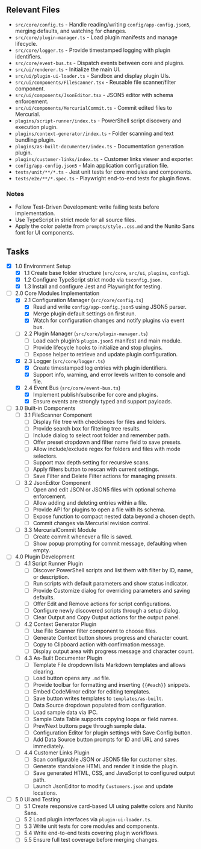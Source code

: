 ## Relevant Files

- `src/core/config.ts` - Handle reading/writing `config/app-config.json5`, merging defaults, and watching for changes.
- `src/core/plugin-manager.ts` - Load plugin manifests and manage lifecycle.
- `src/core/logger.ts` - Provide timestamped logging with plugin identifiers.
- `src/core/event-bus.ts` - Dispatch events between core and plugins.
- `src/ui/renderer.ts` - Initialize the main UI.
- `src/ui/plugin-ui-loader.ts` - Sandbox and display plugin UIs.
- `src/ui/components/FileScanner.tsx` - Reusable file scanner/filter component.
- `src/ui/components/JsonEditor.tsx` - JSON5 editor with schema enforcement.
- `src/ui/components/MercurialCommit.ts` - Commit edited files to Mercurial.
- `plugins/script-runner/index.ts` - PowerShell script discovery and execution plugin.
- `plugins/context-generator/index.ts` - Folder scanning and text bundling plugin.
- `plugins/as-built-documenter/index.ts` - Documentation generation plugin.
- `plugins/customer-links/index.ts` - Customer links viewer and exporter.
- `config/app-config.json5` - Main application configuration file.
- `tests/unit/**/*.ts` - Jest unit tests for core modules and components.
- `tests/e2e/**/*.spec.ts` - Playwright end-to-end tests for plugin flows.

### Notes

- Follow Test-Driven Development: write failing tests before implementation.
- Use TypeScript in strict mode for all source files.
- Apply the color palette from `prompts/style..css.md` and the Nunito Sans font for UI components.

## Tasks

- [x] 1.0 Environment Setup
  - [x] 1.1 Create base folder structure (`src/core`, `src/ui`, `plugins`, `config`).
  - [x] 1.2 Configure TypeScript strict mode via `tsconfig.json`.
  - [x] 1.3 Install and configure Jest and Playwright for testing.

- [ ] 2.0 Core Modules Implementation
  - [x] 2.1 Configuration Manager (`src/core/config.ts`)
    - [x] Read and write `config/app-config.json5` using JSON5 parser.
    - [x] Merge plugin default settings on first run.
    - [x] Watch for configuration changes and notify plugins via event bus.
  - [ ] 2.2 Plugin Manager (`src/core/plugin-manager.ts`)
    - [ ] Load each plugin’s `plugin.json5` manifest and main module.
    - [ ] Provide lifecycle hooks to initialize and stop plugins.
    - [ ] Expose helper to retrieve and update plugin configuration.
  - [x] 2.3 Logger (`src/core/logger.ts`)
    - [x] Create timestamped log entries with plugin identifiers.
    - [x] Support info, warning, and error levels written to console and file.
  - [x] 2.4 Event Bus (`src/core/event-bus.ts`)
    - [x] Implement publish/subscribe for core and plugins.
    - [x] Ensure events are strongly typed and support payloads.

- [ ] 3.0 Built-in Components
  - [ ] 3.1 FileScanner Component
    - [ ] Display file tree with checkboxes for files and folders.
    - [ ] Provide search box for filtering tree results.
    - [ ] Include dialog to select root folder and remember path.
    - [ ] Offer preset dropdown and filter name field to save presets.
    - [ ] Allow include/exclude regex for folders and files with mode selectors.
    - [ ] Support max depth setting for recursive scans.
    - [ ] Apply filters button to rescan with current settings.
    - [ ] Save Filter and Delete Filter actions for managing presets.
  - [ ] 3.2 JsonEditor Component
    - [ ] Open and edit JSON or JSON5 files with optional schema enforcement.
    - [ ] Allow adding and deleting entries within a file.
    - [ ] Provide API for plugins to open a file with its schema.
    - [ ] Expose function to compact nested data beyond a chosen depth.
    - [ ] Commit changes via Mercurial revision control.
  - [ ] 3.3 MercurialCommit Module
    - [ ] Create commit whenever a file is saved.
    - [ ] Show popup prompting for commit message, defaulting when empty.

- [ ] 4.0 Plugin Development
  - [ ] 4.1 Script Runner Plugin
    - [ ] Discover PowerShell scripts and list them with filter by ID, name, or description.
    - [ ] Run scripts with default parameters and show status indicator.
    - [ ] Provide Customize dialog for overriding parameters and saving defaults.
    - [ ] Offer Edit and Remove actions for script configurations.
    - [ ] Configure newly discovered scripts through a setup dialog.
    - [ ] Clear Output and Copy Output actions for the output panel.
  - [ ] 4.2 Context Generator Plugin
    - [ ] Use File Scanner filter component to choose files.
    - [ ] Generate Context button shows progress and character count.
    - [ ] Copy to Clipboard action with confirmation message.
    - [ ] Display output area with progress message and character count.
  - [ ] 4.3 As-Built Documenter Plugin
    - [ ] Template File dropdown lists Markdown templates and allows clearing.
    - [ ] Load button opens any `.md` file.
    - [ ] Provide toolbar for formatting and inserting `{{#each}}` snippets.
    - [ ] Embed CodeMirror editor for editing templates.
    - [ ] Save button writes templates to `templates/as-built`.
    - [ ] Data Source dropdown populated from configuration.
    - [ ] Load sample data via IPC.
    - [ ] Sample Data Table supports copying loops or field names.
    - [ ] Prev/Next buttons page through sample data.
    - [ ] Configuration Editor for plugin settings with Save Config button.
    - [ ] Add Data Source button prompts for ID and URL and saves immediately.
  - [ ] 4.4 Customer Links Plugin
    - [ ] Scan configurable JSON or JSON5 file for customer sites.
    - [ ] Generate standalone HTML and render it inside the plugin.
    - [ ] Save generated HTML, CSS, and JavaScript to configured output path.
    - [ ] Launch JsonEditor to modify `Customers.json` and update locations.

- [ ] 5.0 UI and Testing
  - [ ] 5.1 Create responsive card-based UI using palette colors and Nunito Sans.
  - [ ] 5.2 Load plugin interfaces via `plugin-ui-loader.ts`.
  - [ ] 5.3 Write unit tests for core modules and components.
  - [ ] 5.4 Write end-to-end tests covering plugin workflows.
  - [ ] 5.5 Ensure full test coverage before merging changes.
